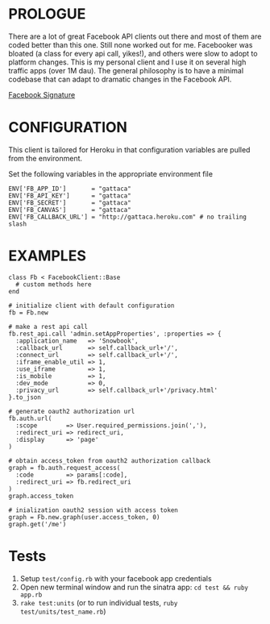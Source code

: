 # PROLOGUE

There are a lot of great Facebook API clients out there and most of them are coded better than this one.  Still none worked out for me.  Facebooker was bloated (a class for every api call, yikes!), and others were slow to adopt to platform changes.  This is my personal client and I use it on several high traffic apps (over 1M dau).  The general philosophy is to have a minimal codebase that can adapt to dramatic changes in the Facebook API. 

[Facebook Signature](http://developers.facebook.com/docs/authentication/canvas#fb_sig)

# CONFIGURATION

This client is tailored for Heroku in that configuration variables are pulled from the environment.

Set the following variables in the appropriate environment file

    ENV['FB_APP_ID']       = "gattaca"
    ENV['FB_API_KEY']      = "gattaca"
    ENV['FB_SECRET']       = "gattaca"
    ENV['FB_CANVAS']       = "gattaca"
    ENV['FB_CALLBACK_URL'] = "http://gattaca.heroku.com" # no trailing slash 

# EXAMPLES

    class Fb < FacebookClient::Base
      # custom methods here
    end
             
    # initialize client with default configuration
    fb = Fb.new
  
    # make a rest api call
    fb.rest_api.call 'admin.setAppProperties', :properties => {
      :application_name   => 'Snowbook',
      :callback_url       => self.callback_url+'/',
      :connect_url        => self.callback_url+'/',
      :iframe_enable_util => 1,
      :use_iframe         => 1,
      :is_mobile          => 1,
      :dev_mode           => 0,
      :privacy_url        => self.callback_url+'/privacy.html'
    }.to_json 
  
    # generate oauth2 authorization url
    fb.auth.url(
      :scope        => User.required_permissions.join(','),
      :redirect_uri => redirect_uri,
      :display      => 'page'
    )
  
    # obtain access_token from oauth2 authorization callback
    graph = fb.auth.request_access(
      :code         => params[:code],
      :redirect_uri => fb.redirect_uri
    )                 
    graph.access_token
  
    # inialization oauth2 session with access token
    graph = Fb.new.graph(user.access_token, 0)
    graph.get('/me')

# Tests

1. Setup `test/config.rb` with your facebook app credentials
2. Open new terminal window and run the sinatra app: `cd test && ruby app.rb`
3. `rake test:units` (or to run individual tests, `ruby test/units/test_name.rb`)